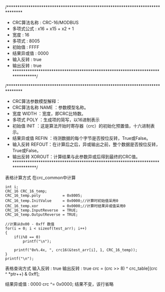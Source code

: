 /*******************************************************************************
* CRC算法名称   : CRC-16/MODBUS
* 多项式公式    : x16 + x15 + x2 + 1
* 宽度          : 16
* 多项式        : 8005
* 初始值        : FFFF
* 结果异或值    : 0000
* 输入反转      : true
* 输出反转      : true
*******************************************************************************/

/*******************************************************************************
* CRC算法参数模型解释： 
* CRC算法名称 NAME  ：参数模型名称。 
* 宽度        WIDTH ：宽度，即CRC比特数。 
* 多项式      POLY  ：生成项的简写，以16进制表示 
* 初始值      INIT  ：这是算法开始时寄存器（crc）的初始化预置值，十六进制表示。 
* 结果异或值  REFIN ：待测数据的每个字节是否按位反转，True或False。 
* 输入反转    REFOUT：在计算后之后，异或输出之前，整个数据是否按位反转，True或False。 
* 输出反转    XOROUT：计算结果与此参数异或后得到最终的CRC值。
*******************************************************************************/

表格计算方式
    在crc_common中计算

    int i;
    CRC_16 CRC_16_temp;
    CRC_16_temp.poly          = 0x8005;
    CRC_16_temp.InitValue     = 0x0000;//计算时初始值采用0
    CRC_16_temp.xor           = 0x0000;//计算时结果异或值采用0
    CRC_16_temp.InputReverse  = TRUE;
    CRC_16_temp.OutputReverse = TRUE;
    
    //计算从0x00 - 0xff 数值
    for(i = 0; i < sizeof(test_arr); i++)
    {
        if(i%8 == 0)
            printf("\n");
        
        printf("0x%.4x, ", crc16(&test_arr[i], 1, CRC_16_temp));
    }
    printf("\n");

表格查询方式
输入反转      : true
输出反转      : true
crc = (crc >> 8) ^ crc_table[(crc ^ *ptr++) & 0xff];

结果异或值    : 0000
crc ^= 0x0000;
结果不变，该行省略